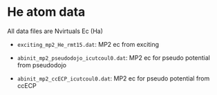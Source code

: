 # He atom data

All data files are 
Nvirtuals    Ec (Ha)

- `exciting_mp2_He_rmt15.dat`: MP2 ec from exciting 

- `abinit_mp2_pseudodojo_icutcoul0.dat`: MP2 ec for pseudo potential from pseudodojo

- `abinit_mp2_ccECP_icutcoul0.dat`: MP2 ec for pseudo potential from ccECP

